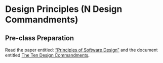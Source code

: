 # Design Principles (N Design Commandments)

## Pre-class Preparation
  
Read the paper entitled: [“Principles of Software Design”](./Principles%20of%20Software%20Design.pdf) and the document entitled [The Ten Design Commandments](./ten-design-commandments.md).